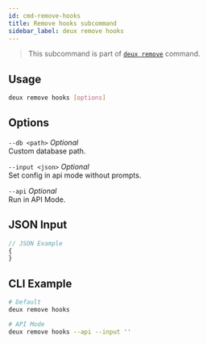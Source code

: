 ```yaml
---
id: cmd-remove-hooks
title: Remove hooks subcommand
sidebar_label: deux remove hooks
---
```


> This subcommand is part of [`deux remove`](cmd-remove.html) command.

## Usage
```bash
deux remove hooks [options]
```

## Options
`--db <path>` *Optional*  
Custom database path.

`--input <json>` *Optional*  
Set config in api mode without prompts.

`--api` *Optional*  
Run in API Mode.

## JSON Input
```javascript 
// JSON Example
{
}
```

## CLI Example
```bash
# Default
deux remove hooks

# API Mode
deux remove hooks --api --input ''
```
